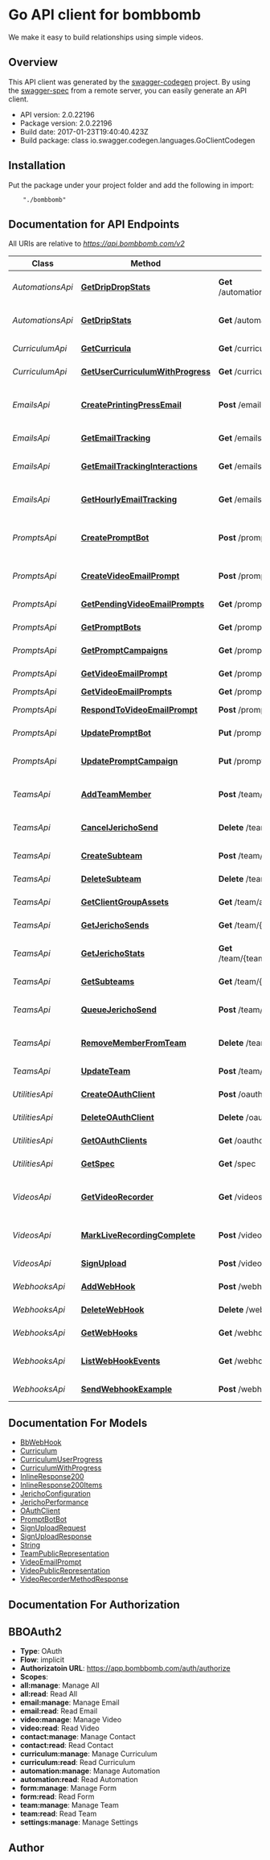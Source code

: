 # Go API client for bombbomb

We make it easy to build relationships using simple videos.

## Overview
This API client was generated by the [swagger-codegen](https://github.com/swagger-api/swagger-codegen) project.  By using the [swagger-spec](https://github.com/swagger-api/swagger-spec) from a remote server, you can easily generate an API client.

- API version: 2.0.22196
- Package version: 2.0.22196
- Build date: 2017-01-23T19:40:40.423Z
- Build package: class io.swagger.codegen.languages.GoClientCodegen

## Installation
Put the package under your project folder and add the following in import:
```
    "./bombbomb"
```

## Documentation for API Endpoints

All URIs are relative to *https://api.bombbomb.com/v2*

Class | Method | HTTP request | Description
------------ | ------------- | ------------- | -------------
*AutomationsApi* | [**GetDripDropStats**](docs/AutomationsApi.md#getdripdropstats) | **Get** /automation/{dripId}/dripdrop/{dripDropId}/stats | Get Automation Email Stats
*AutomationsApi* | [**GetDripStats**](docs/AutomationsApi.md#getdripstats) | **Get** /automation/{id}/stats | Get Automation Stats
*CurriculumApi* | [**GetCurricula**](docs/CurriculumApi.md#getcurricula) | **Get** /curricula/ | Get Curricula
*CurriculumApi* | [**GetUserCurriculumWithProgress**](docs/CurriculumApi.md#getusercurriculumwithprogress) | **Get** /curriculum/getForUserWithProgress | Get Detailed For User
*EmailsApi* | [**CreatePrintingPressEmail**](docs/EmailsApi.md#createprintingpressemail) | **Post** /emails/print | Create an Email with Printing Press
*EmailsApi* | [**GetEmailTracking**](docs/EmailsApi.md#getemailtracking) | **Get** /emails/{emailId}/tracking | Get Email Tracking
*EmailsApi* | [**GetEmailTrackingInteractions**](docs/EmailsApi.md#getemailtrackinginteractions) | **Get** /emails/{emailId}/tracking/interactions | Get Email Tracking Interactions
*EmailsApi* | [**GetHourlyEmailTracking**](docs/EmailsApi.md#gethourlyemailtracking) | **Get** /emails/{emailId}/tracking/hourly | Get Hourly Email Tracking
*PromptsApi* | [**CreatePromptBot**](docs/PromptsApi.md#createpromptbot) | **Post** /prompts/bots | Create a running Prompt Bot for a list
*PromptsApi* | [**CreateVideoEmailPrompt**](docs/PromptsApi.md#createvideoemailprompt) | **Post** /prompt | Prompts user to send a video
*PromptsApi* | [**GetPendingVideoEmailPrompts**](docs/PromptsApi.md#getpendingvideoemailprompts) | **Get** /prompt/pending | List pending prompts
*PromptsApi* | [**GetPromptBots**](docs/PromptsApi.md#getpromptbots) | **Get** /prompts/bots | List Prompt Bots
*PromptsApi* | [**GetPromptCampaigns**](docs/PromptsApi.md#getpromptcampaigns) | **Get** /prompts/campaigns | List Prompt Campaigns
*PromptsApi* | [**GetVideoEmailPrompt**](docs/PromptsApi.md#getvideoemailprompt) | **Get** /prompt/{id} | Gets a prompt
*PromptsApi* | [**GetVideoEmailPrompts**](docs/PromptsApi.md#getvideoemailprompts) | **Get** /prompt/ | List prompts
*PromptsApi* | [**RespondToVideoEmailPrompt**](docs/PromptsApi.md#respondtovideoemailprompt) | **Post** /prompt/{id}/response | Respond to a prompt
*PromptsApi* | [**UpdatePromptBot**](docs/PromptsApi.md#updatepromptbot) | **Put** /prompts/bots/{id} | Update Prompt Bot
*PromptsApi* | [**UpdatePromptCampaign**](docs/PromptsApi.md#updatepromptcampaign) | **Put** /prompts/campaigns/{id} | Update Prompt Campaign
*TeamsApi* | [**AddTeamMember**](docs/TeamsApi.md#addteammember) | **Post** /team/{teamId}/member | Add Member to Team
*TeamsApi* | [**CancelJerichoSend**](docs/TeamsApi.md#canceljerichosend) | **Delete** /team/{teamId}/jericho/{jerichoId} | Cancel a Jericho Send
*TeamsApi* | [**CreateSubteam**](docs/TeamsApi.md#createsubteam) | **Post** /team/{teamId}/subteam | Add a Subteam
*TeamsApi* | [**DeleteSubteam**](docs/TeamsApi.md#deletesubteam) | **Delete** /team/{teamId}/subteam | Delete Subteam
*TeamsApi* | [**GetClientGroupAssets**](docs/TeamsApi.md#getclientgroupassets) | **Get** /team/assets/ | Lists team assets
*TeamsApi* | [**GetJerichoSends**](docs/TeamsApi.md#getjerichosends) | **Get** /team/{teamId}/jericho | List Jericho Sends
*TeamsApi* | [**GetJerichoStats**](docs/TeamsApi.md#getjerichostats) | **Get** /team/{teamId}/jericho/{jerichoId}/performance | Gets Jericho performance statistics
*TeamsApi* | [**GetSubteams**](docs/TeamsApi.md#getsubteams) | **Get** /team/{teamId}/subteam | List Subteams
*TeamsApi* | [**QueueJerichoSend**](docs/TeamsApi.md#queuejerichosend) | **Post** /team/{teamId}/jericho | Creates a Jericho send.
*TeamsApi* | [**RemoveMemberFromTeam**](docs/TeamsApi.md#removememberfromteam) | **Delete** /team/{teamId}/member/{userId} | Remove Member from Team
*TeamsApi* | [**UpdateTeam**](docs/TeamsApi.md#updateteam) | **Post** /team/{teamId} | Update a team
*UtilitiesApi* | [**CreateOAuthClient**](docs/UtilitiesApi.md#createoauthclient) | **Post** /oauthclient | Create an OAuth Client
*UtilitiesApi* | [**DeleteOAuthClient**](docs/UtilitiesApi.md#deleteoauthclient) | **Delete** /oauthclient/{id} | Delete an OAuth Client
*UtilitiesApi* | [**GetOAuthClients**](docs/UtilitiesApi.md#getoauthclients) | **Get** /oauthclient | Lists OAuth Clients
*UtilitiesApi* | [**GetSpec**](docs/UtilitiesApi.md#getspec) | **Get** /spec | Describes this api
*VideosApi* | [**GetVideoRecorder**](docs/VideosApi.md#getvideorecorder) | **Get** /videos/live/getRecorder | Get Live Video Recorder HTML
*VideosApi* | [**MarkLiveRecordingComplete**](docs/VideosApi.md#markliverecordingcomplete) | **Post** /videos/live/markComplete | Completes a live recording
*VideosApi* | [**SignUpload**](docs/VideosApi.md#signupload) | **Post** /video/signedUpload | Generate Signed Url
*WebhooksApi* | [**AddWebHook**](docs/WebhooksApi.md#addwebhook) | **Post** /webhook | Add Webhook
*WebhooksApi* | [**DeleteWebHook**](docs/WebhooksApi.md#deletewebhook) | **Delete** /webhook/{hookId} | Deletes Webhook
*WebhooksApi* | [**GetWebHooks**](docs/WebhooksApi.md#getwebhooks) | **Get** /webhook/ | Lists Webhooks
*WebhooksApi* | [**ListWebHookEvents**](docs/WebhooksApi.md#listwebhookevents) | **Get** /webhook/events | Describe WebHook Events
*WebhooksApi* | [**SendWebhookExample**](docs/WebhooksApi.md#sendwebhookexample) | **Post** /webhook/test | Sends test Webhook


## Documentation For Models

 - [BbWebHook](docs/BbWebHook.md)
 - [Curriculum](docs/Curriculum.md)
 - [CurriculumUserProgress](docs/CurriculumUserProgress.md)
 - [CurriculumWithProgress](docs/CurriculumWithProgress.md)
 - [InlineResponse200](docs/InlineResponse200.md)
 - [InlineResponse200Items](docs/InlineResponse200Items.md)
 - [JerichoConfiguration](docs/JerichoConfiguration.md)
 - [JerichoPerformance](docs/JerichoPerformance.md)
 - [OAuthClient](docs/OAuthClient.md)
 - [PromptBotBot](docs/PromptBotBot.md)
 - [SignUploadRequest](docs/SignUploadRequest.md)
 - [SignUploadResponse](docs/SignUploadResponse.md)
 - [String](docs/String.md)
 - [TeamPublicRepresentation](docs/TeamPublicRepresentation.md)
 - [VideoEmailPrompt](docs/VideoEmailPrompt.md)
 - [VideoPublicRepresentation](docs/VideoPublicRepresentation.md)
 - [VideoRecorderMethodResponse](docs/VideoRecorderMethodResponse.md)


## Documentation For Authorization


## BBOAuth2

- **Type**: OAuth
- **Flow**: implicit
- **Authorizatoin URL**: https://app.bombbomb.com/auth/authorize
- **Scopes**: 
 - **all:manage**: Manage All
 - **all:read**: Read All
 - **email:manage**: Manage Email
 - **email:read**: Read Email
 - **video:manage**: Manage Video
 - **video:read**: Read Video
 - **contact:manage**: Manage Contact
 - **contact:read**: Read Contact
 - **curriculum:manage**: Manage Curriculum
 - **curriculum:read**: Read Curriculum
 - **automation:manage**: Manage Automation
 - **automation:read**: Read Automation
 - **form:manage**: Manage Form
 - **form:read**: Read Form
 - **team:manage**: Manage Team
 - **team:read**: Read Team
 - **settings:manage**: Manage Settings


## Author



